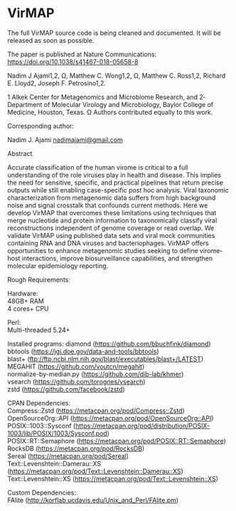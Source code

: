 # VirMAP

The full VirMAP source code is being cleaned and documented. It will be released as soon as possible. 

The paper is published at Nature Communications:
https://doi.org/10.1038/s41467-018-05658-8

Nadim J Ajami1,2, Ω, Matthew C. Wong1,2, Ω, Matthew C. Ross1,2, Richard E. Lloyd2, Joseph F. Petrosino1,2.
 
1 Alkek Center for Metagenomics and Microbiome Research, and 2­ Department of Molecular Virology and Microbiology, Baylor College of Medicine, Houston, Texas.
Ω ­Authors contributed equally to this work.
 
Corresponding author:
 
Nadim J. Ajami
nadimajami@gmail.com
 
Abstract
 
Accurate classification of the human virome is critical to a full understanding of the role viruses play in health and disease. This implies the need for sensitive, specific, and practical pipelines that return precise outputs while still enabling case-specific post hoc analysis. Viral taxonomic characterization from metagenomic data suffers from high background noise and signal crosstalk that confounds current methods. Here we develop VirMAP that overcomes these limitations using techniques that merge nucleotide and protein information to taxonomically classify viral reconstructions independent of genome coverage or read overlap. We validate VirMAP using published data sets and viral mock communities containing RNA and DNA viruses and bacteriophages. VirMAP offers opportunities to enhance metagenomic studies seeking to define virome-host interactions, improve biosurveillance capabilities, and strengthen molecular epidemiology reporting.


Rough Requirements:<br />

Hardware:<br />
48GB+ RAM<br />
4 cores+ CPU<br />

Perl:<br />
Multi-threaded 5.24+<br />

Installed programs:
diamond (https://github.com/bbuchfink/diamond)<br />
bbtools (https://jgi.doe.gov/data-and-tools/bbtools)<br />
blast+ (ftp://ftp.ncbi.nlm.nih.gov/blast/executables/blast+/LATEST)<br />
MEGAHIT (https://github.com/voutcn/megahit)<br />
normalize-by-median.py (https://github.com/dib-lab/khmer)<br />
vsearch (https://github.com/torognes/vsearch)<br />
zstd (https://github.com/facebook/zstd)<br />

CPAN Dependencies:<br />
Compress::Zstd (https://metacpan.org/pod/Compress::Zstd)<br />
OpenSourceOrg::API (https://metacpan.org/pod/OpenSourceOrg::API)<br />
POSIX::1003::Sysconf (https://metacpan.org/pod/distribution/POSIX-1003/lib/POSIX/1003/Sysconf.pod)<br />
POSIX::RT::Semaphore (https://metacpan.org/pod/POSIX::RT::Semaphore)<br />
RocksDB (https://metacpan.org/pod/RocksDB)<br />
Sereal (https://metacpan.org/pod/Sereal)<br />
Text::Levenshtein::Damerau::XS (https://metacpan.org/pod/Text::Levenshtein::Damerau::XS)<br />
Text::Levenshtein::XS (https://metacpan.org/pod/Text::Levenshtein::XS)<br />
 

Custom Dependencies:<br />
FAlite (http://korflab.ucdavis.edu/Unix_and_Perl/FAlite.pm)
